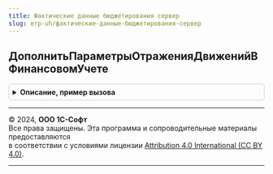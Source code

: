 ```yaml
---
title: Фактические данные бюджетирования сервер
slug: erp-uh/фактические-данные-бюджетирования-сервер
---
```



## ДополнитьПараметрыОтраженияДвиженийВФинансовомУчете
<details style="margin: 1em 0; padding: 0.5em; border: 1px solid #ccc; border-radius: 6px;">

<summary style="font-weight: bold; cursor: pointer;">Описание, пример вызова</summary>

```bsl

// Дополняет структуру параметров отражения записей регистров накопления в финансовом учете.
//
// Параметры:
// 	ПараметрыОтражения - см. ФинансовыйУчетПоДаннымБалансовыхРегистров.ПараметрыОтраженияДвиженийВФинансовомУчете.
//
Процедура ДополнитьПараметрыОтраженияДвиженийВФинансовомУчете(ПараметрыОтражения) Экспорт
```

Пример вызова
```bsl
ФактическиеДанныеБюджетированияСервер.ДополнитьПараметрыОтраженияДвиженийВФинансовомУчете(ПараметрыОтражения) 
```
</details>

---

© 2024, **ООО 1С-Софт**  
Все права защищены. Эта программа и сопроводительные материалы предоставляются  
в соответствии с условиями лицензии [Attribution 4.0 International (CC BY 4.0)](https://creativecommons.org/licenses/by/4.0/legalcode).

---
